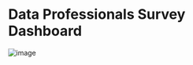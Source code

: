 # Data Professionals Survey Dashboard
![image](https://github.com/user-attachments/assets/bcdeb00b-c2a4-44e3-bf5b-90123b7f61cd)


